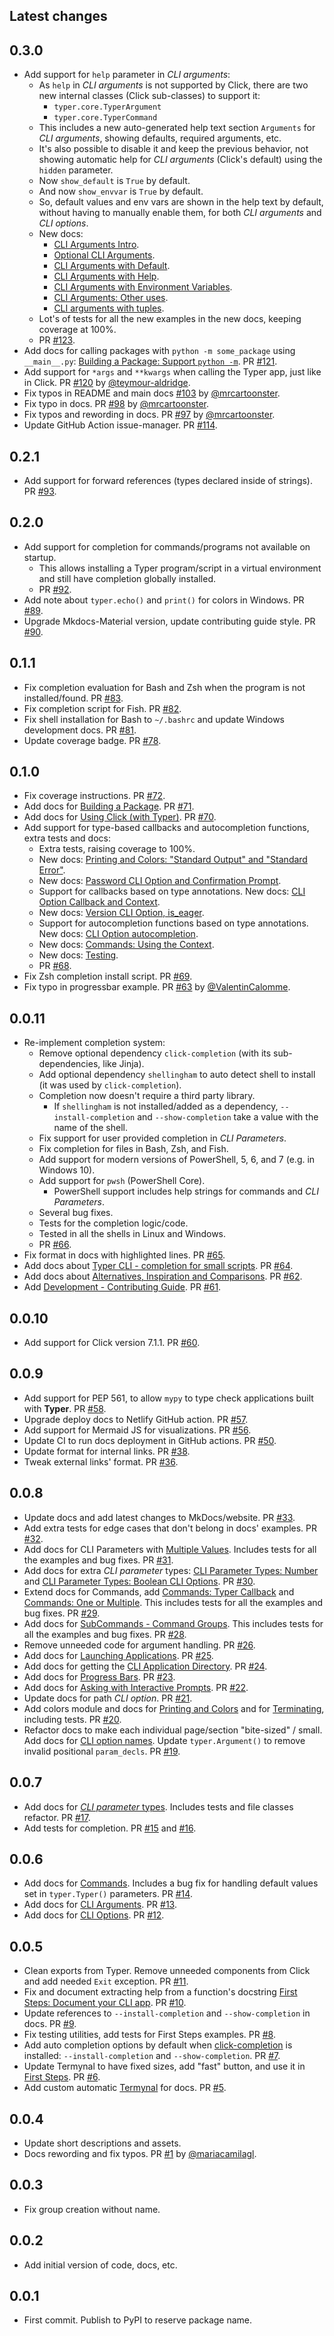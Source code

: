 ## Latest changes

## 0.3.0

* Add support for `help` parameter in *CLI arguments*:
    * As `help` in *CLI arguments* is not supported by Click, there are two new internal classes (Click sub-classes) to support it:
        * `typer.core.TyperArgument`
        * `typer.core.TyperCommand`
    * This includes a new auto-generated help text section `Arguments` for *CLI arguments*, showing defaults, required arguments, etc.
    * It's also possible to disable it and keep the previous behavior, not showing automatic help for *CLI arguments* (Click's default) using the `hidden` parameter.
    * Now `show_default` is `True` by default.
    * And now `show_envvar` is `True` by default.
    * So, default values and env vars are shown in the help text by default, without having to manually enable them, for both *CLI arguments* and *CLI options*.
    * New docs:
        * [CLI Arguments Intro](https://typer.tiangolo.com/tutorial/arguments/).
        * [Optional CLI Arguments](https://typer.tiangolo.com/tutorial/arguments/optional/).
        * [CLI Arguments with Default](https://typer.tiangolo.com/tutorial/arguments/default/).
        * [CLI Arguments with Help](https://typer.tiangolo.com/tutorial/arguments/help/).
        * [CLI Arguments with Environment Variables](https://typer.tiangolo.com/tutorial/arguments/envvar/).
        * [CLI Arguments: Other uses](https://typer.tiangolo.com/tutorial/arguments/other-uses/).
        * [CLI arguments with tuples](https://typer.tiangolo.com/tutorial/multiple-values/arguments-with-multiple-values/#cli-arguments-with-tuples).
    * Lot's of tests for all the new examples in the new docs, keeping coverage at 100%.
    * PR [#123](https://github.com/tiangolo/typer/pull/123).
* Add docs for calling packages with `python -m some_package` using `__main__.py`: [Building a Package: Support `python -m`](https://typer.tiangolo.com/tutorial/package/#support-python-m-optional). PR [#121](https://github.com/tiangolo/typer/pull/121).
* Add support for `*args` and `**kwargs` when calling the Typer app, just like in Click. PR [#120](https://github.com/tiangolo/typer/pull/120) by [@teymour-aldridge](https://github.com/teymour-aldridge).
* Fix typos in README and main docs [#103](https://github.com/tiangolo/typer/pull/103) by [@mrcartoonster](https://github.com/mrcartoonster).
* Fix typo in docs. PR [#98](https://github.com/tiangolo/typer/pull/98) by [@mrcartoonster](https://github.com/mrcartoonster).
* Fix typos and rewording in docs. PR [#97](https://github.com/tiangolo/typer/pull/97) by [@mrcartoonster](https://github.com/mrcartoonster).
* Update GitHub Action issue-manager. PR [#114](https://github.com/tiangolo/typer/pull/114).

## 0.2.1

* Add support for forward references (types declared inside of strings). PR [#93](https://github.com/tiangolo/typer/pull/93).

## 0.2.0

* Add support for completion for commands/programs not available on startup.
    * This allows installing a Typer program/script in a virtual environment and still have completion globally installed.
    * PR [#92](https://github.com/tiangolo/typer/pull/92).
* Add note about `typer.echo()` and `print()` for colors in Windows. PR [#89](https://github.com/tiangolo/typer/pull/89).
* Upgrade Mkdocs-Material version, update contributing guide style. PR [#90](https://github.com/tiangolo/typer/pull/90).

## 0.1.1

* Fix completion evaluation for Bash and Zsh when the program is not installed/found. PR [#83](https://github.com/tiangolo/typer/pull/83).
* Fix completion script for Fish. PR [#82](https://github.com/tiangolo/typer/pull/82).
* Fix shell installation for Bash to `~/.bashrc` and update Windows development docs. PR [#81](https://github.com/tiangolo/typer/pull/81).
* Update coverage badge. PR [#78](https://github.com/tiangolo/typer/pull/78).

## 0.1.0

* Fix coverage instructions. PR [#72](https://github.com/tiangolo/typer/pull/72).
* Add docs for [Building a Package](https://typer.tiangolo.com/tutorial/package/). PR [#71](https://github.com/tiangolo/typer/pull/71).
* Add docs for [Using Click (with Typer)](https://typer.tiangolo.com/tutorial/using-click/). PR [#70](https://github.com/tiangolo/typer/pull/70).
* Add support for type-based callbacks and autocompletion functions, extra tests and docs:
    * Extra tests, raising coverage to 100%.
    * New docs: [Printing and Colors: "Standard Output" and "Standard Error"](https://typer.tiangolo.com/tutorial/printing/#standard-output-and-standard-error).
    * New docs: [Password CLI Option and Confirmation Prompt](https://typer.tiangolo.com/tutorial/options/password/).
    * Support for callbacks based on type annotations. New docs: [CLI Option Callback and Context](https://typer.tiangolo.com/tutorial/options/callback-and-context/).
    * New docs: [Version CLI Option, is_eager](https://typer.tiangolo.com/tutorial/options/version/).
    * Support for autocompletion functions based on type annotations. New docs: [CLI Option autocompletion](https://typer.tiangolo.com/tutorial/options/autocompletion/).
    * New docs: [Commands: Using the Context](https://typer.tiangolo.com/tutorial/commands/context/).
    * New docs: [Testing](https://typer.tiangolo.com/tutorial/testing/).
    * PR [#68](https://github.com/tiangolo/typer/pull/68).
* Fix Zsh completion install script. PR [#69](https://github.com/tiangolo/typer/pull/69).
* Fix typo in progressbar example. PR [#63](https://github.com/tiangolo/typer/pull/63) by [@ValentinCalomme](https://github.com/ValentinCalomme).

## 0.0.11

* Re-implement completion system:
    * Remove optional dependency `click-completion` (with its sub-dependencies, like Jinja).
    * Add optional dependency `shellingham` to auto detect shell to install (it was used by `click-completion`).
    * Completion now doesn't require a third party library.
        * If `shellingham` is not installed/added as a dependency, `--install-completion` and `--show-completion` take a value with the name of the shell.
    * Fix support for user provided completion in *CLI Parameters*.
    * Fix completion for files in Bash, Zsh, and Fish.
    * Add support for modern versions of PowerShell, 5, 6, and 7 (e.g. in Windows 10).
    * Add support for `pwsh` (PowerShell Core).
        * PowerShell support includes help strings for commands and *CLI Parameters*.
    * Several bug fixes.
    * Tests for the completion logic/code.
    * Tested in all the shells in Linux and Windows.
    * PR [#66](https://github.com/tiangolo/typer/pull/66).
* Fix format in docs with highlighted lines. PR [#65](https://github.com/tiangolo/typer/pull/65).
* Add docs about [Typer CLI - completion for small scripts](https://typer.tiangolo.com/typer-cli/). PR [#64](https://github.com/tiangolo/typer/pull/64).
* Add docs about [Alternatives, Inspiration and Comparisons](https://typer.tiangolo.com/alternatives/). PR [#62](https://github.com/tiangolo/typer/pull/62).
* Add [Development - Contributing Guide](https://typer.tiangolo.com/contributing/). PR [#61](https://github.com/tiangolo/typer/pull/61).

## 0.0.10

* Add support for Click version 7.1.1. PR [#60](https://github.com/tiangolo/typer/pull/60).

## 0.0.9

* Add support for PEP 561, to allow `mypy` to type check applications built with **Typer**. PR [#58](https://github.com/tiangolo/typer/pull/58).
* Upgrade deploy docs to Netlify GitHub action. PR [#57](https://github.com/tiangolo/typer/pull/57).
* Add support for Mermaid JS for visualizations. PR [#56](https://github.com/tiangolo/typer/pull/56).
* Update CI to run docs deployment in GitHub actions. PR [#50](https://github.com/tiangolo/typer/pull/50).
* Update format for internal links. PR [#38](https://github.com/tiangolo/typer/pull/38).
* Tweak external links' format. PR [#36](https://github.com/tiangolo/typer/pull/36).

## 0.0.8

* Update docs and add latest changes to MkDocs/website. PR [#33](https://github.com/tiangolo/typer/pull/33).
* Add extra tests for edge cases that don't belong in docs' examples. PR [#32](https://github.com/tiangolo/typer/pull/32).
* Add docs for CLI Parameters with [Multiple Values](https://typer.tiangolo.com/tutorial/multiple-values/). Includes tests for all the examples and bug fixes. PR [#31](https://github.com/tiangolo/typer/pull/31).
* Add docs for extra *CLI parameter* types: [CLI Parameter Types: Number](https://typer.tiangolo.com/tutorial/parameter-types/number/) and [CLI Parameter Types: Boolean CLI Options](https://typer.tiangolo.com/tutorial/parameter-types/bool/). PR [#30](https://github.com/tiangolo/typer/pull/30).
* Extend docs for Commands, add [Commands: Typer Callback](https://typer.tiangolo.com/tutorial/commands/callback/) and [Commands: One or Multiple](https://typer.tiangolo.com/tutorial/commands/one-or-multiple/). This includes tests for all the examples and bug fixes. PR [#29](https://github.com/tiangolo/typer/pull/29).
* Add docs for [SubCommands - Command Groups](https://typer.tiangolo.com/tutorial/subcommands/). This includes tests for all the examples and bug fixes. PR [#28](https://github.com/tiangolo/typer/pull/28).
* Remove unneeded code for argument handling. PR [#26](https://github.com/tiangolo/typer/pull/26).
* Add docs for [Launching Applications](https://typer.tiangolo.com/tutorial/launch/). PR [#25](https://github.com/tiangolo/typer/pull/25).
* Add docs for getting the [CLI Application Directory](https://typer.tiangolo.com/tutorial/app-dir/). PR [#24](https://github.com/tiangolo/typer/pull/24).
* Add docs for [Progress Bars](https://typer.tiangolo.com/tutorial/progressbar/). PR [#23](https://github.com/tiangolo/typer/pull/23).
* Add docs for [Asking with Interactive Prompts](). PR [#22](https://github.com/tiangolo/typer/pull/22).
* Update docs for path *CLI option*. PR [#21](https://github.com/tiangolo/typer/pull/21).
* Add colors module and docs for [Printing and Colors](https://typer.tiangolo.com/tutorial/printing/) and for [Terminating](https://typer.tiangolo.com/tutorial/terminating/), including tests. PR [#20](https://github.com/tiangolo/typer/pull/20).
* Refactor docs to make each individual page/section "bite-sized" / small. Add docs for [CLI option names](https://typer.tiangolo.com/tutorial/options/name/). Update `typer.Argument()` to remove invalid positional `param_decls`. PR [#19](https://github.com/tiangolo/typer/pull/19).

## 0.0.7

* Add docs for [*CLI parameter* types](https://typer.tiangolo.com/tutorial/parameter-types/). Includes tests and file classes refactor. PR [#17](https://github.com/tiangolo/typer/pull/17).
* Add tests for completion. PR [#15](https://github.com/tiangolo/typer/pull/15) and [#16](https://github.com/tiangolo/typer/pull/16).

## 0.0.6

* Add docs for [Commands](https://typer.tiangolo.com/tutorial/commands/). Includes a bug fix for handling default values set in `typer.Typer()` parameters. PR [#14](https://github.com/tiangolo/typer/pull/14).
* Add docs for [CLI Arguments](https://typer.tiangolo.com/tutorial/arguments/). PR [#13](https://github.com/tiangolo/typer/pull/13).
* Add docs for [CLI Options](https://typer.tiangolo.com/tutorial/options/). PR [#12](https://github.com/tiangolo/typer/pull/12).

## 0.0.5

* Clean exports from Typer. Remove unneeded components from Click and add needed `Exit` exception. PR [#11](https://github.com/tiangolo/typer/pull/11).
* Fix and document extracting help from a function's docstring [First Steps: Document your CLI app](https://typer.tiangolo.com/tutorial/first-steps/#document-your-cli-app). PR [#10](https://github.com/tiangolo/typer/pull/10).
* Update references to `--install-completion` and `--show-completion` in docs. PR [#9](https://github.com/tiangolo/typer/pull/9).
* Fix testing utilities, add tests for First Steps examples. PR [#8](https://github.com/tiangolo/typer/pull/8).
* Add auto completion options by default when [click-completion](https://github.com/click-contrib/click-completion) is installed: `--install-completion` and `--show-completion`. PR [#7](https://github.com/tiangolo/typer/pull/7).
* Update Termynal to have fixed sizes, add "fast" button, and use it in [First Steps](https://typer.tiangolo.com/tutorial/first-steps/). PR [#6](https://github.com/tiangolo/typer/pull/6).
* Add custom automatic [Termynal](https://github.com/tiangolo/termynal) for docs. PR [#5](https://github.com/tiangolo/typer/pull/5).

## 0.0.4

* Update short descriptions and assets.
* Docs rewording and fix typos. PR [#1](https://github.com/tiangolo/typer/pull/1) by [@mariacamilagl](https://github.com/mariacamilagl).

## 0.0.3

* Fix group creation without name.

## 0.0.2

* Add initial version of code, docs, etc.

## 0.0.1

* First commit. Publish to PyPI to reserve package name.
